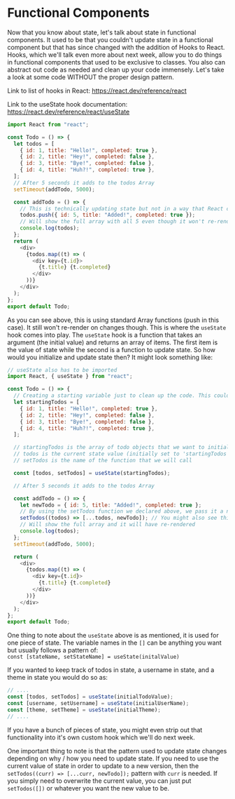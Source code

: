 # Functional Components

Now that you know about state, let's talk about state in functional components. It used to be that you couldn't update state in a functional component but that has since changed with the addition of Hooks to React. Hooks, which we'll talk even more about next week, allow you to do things in functional components that used to be exclusive to classes. You also can abstract out code as needed and clean up your code immensely. Let's take a look at some code WITHOUT the proper design pattern.

Link to list of hooks in React: https://react.dev/reference/react 

Link to the useState hook documentation: https://react.dev/reference/react/useState

```javascript
import React from "react";

const Todo = () => {
  let todos = [
    { id: 1, title: "Hello!", completed: true },
    { id: 2, title: "Hey!", completed: false },
    { id: 3, title: "Bye!", completed: false },
    { id: 4, title: "Huh?!", completed: true },
  ];
  // After 5 seconds it adds to the todos Array
  setTimeout(addTodo, 5000);

  const addTodo = () => {
    // This is technically updating state but not in a way that React can understand so it doesn't trigger a re-render.
    todos.push({ id: 5, title: "Added!", completed: true });
    // Will show the full array with all 5 even though it won't re-render
    console.log(todos);
  };
  return (
    <div>
      {todos.map((t) => (
        <div key={t.id}>
          {t.title} {t.completed}
        </div>
      ))}
    </div>
  );
};
export default Todo;
```

As you can see above, this is using standard Array functions (push in this case). It still won't re-render on changes though. This is where the `useState` hook comes into play. The `useState` hook is a function that takes an argument (the initial value) and returns an array of items. The first item is the value of state while the second is a function to update state. So how would you initialize and update state then? It might look something like:

```javascript
// useState also has to be imported
import React, { useState } from "react";

const Todo = () => {
  // Creating a starting variable just to clean up the code. This could be used inline as an argument directly in `useState` but is a bit confusing to read that way
  let startingTodos = [
    { id: 1, title: "Hello!", completed: true },
    { id: 2, title: "Hey!", completed: false },
    { id: 3, title: "Bye!", completed: false },
    { id: 4, title: "Huh?!", completed: true },
  ];

  // startingTodos is the array of todo objects that we want to initialize state onto
  // todos is the current state value (initially set to 'startingTodos')
  // setTodos is the name of the function that we will call

  const [todos, setTodos] = useState(startingTodos);

  // After 5 seconds it adds to the todos Array

  const addTodo = () => {
    let newTodo = { id: 5, title: "Added!", completed: true };
    // By using the setTodos function we declared above, we pass it a new array consisting of what we had and what we want to add and it updates accordingly
    setTodos((todos) => [...todos, newTodo]); // You might also see this as setTodos((curr) => [...curr, newTodo]); where curr is just the current value of state
    // Will show the full array and it will have re-rendered
    console.log(todos);
  };
  setTimeout(addTodo, 5000);

  return (
    <div>
      {todos.map((t) => (
        <div key={t.id}>
          {t.title} {t.completed}
        </div>
      ))}
    </div>
  );
};
export default Todo;
```

One thing to note about the `useState` above is as mentioned, it is used for one piece of state. The variable names in the `[]` can be anything you want but usually follows a pattern of:  
`const [stateName, setStateName] = useState(initalValue)`

If you wanted to keep track of todos in state, a username in state, and a theme in state you would do so as:

```javascript
// ....
const [todos, setTodos] = useState(initialTodoValue);
const [username, setUsername] = useState(initialUserName);
const [theme, setTheme] = useState(initialTheme);
// ....
```

If you have a bunch of pieces of state, you might even strip out that functionality into it's own custom hook which we'll do next week.

One important thing to note is that the pattern used to update state changes depending on why / how you need to update state. If you need to use the current value of state in order to update to a new version, then the `setTodos((curr) => [...curr, newTodo]);` pattern with `curr` is needed. If you simply need to overwrite the current value, you can just put `setTodos([])` or whatever you want the new value to be.
